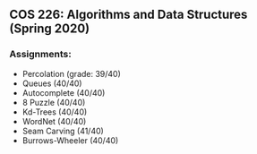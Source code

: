 ## COS 226: Algorithms and Data Structures (Spring 2020)
### Assignments:
* Percolation (grade: 39/40)
* Queues (40/40)
* Autocomplete (40/40)
* 8 Puzzle (40/40)
* Kd-Trees (40/40)
* WordNet (40/40)
* Seam Carving (41/40)
* Burrows-Wheeler (40/40)
